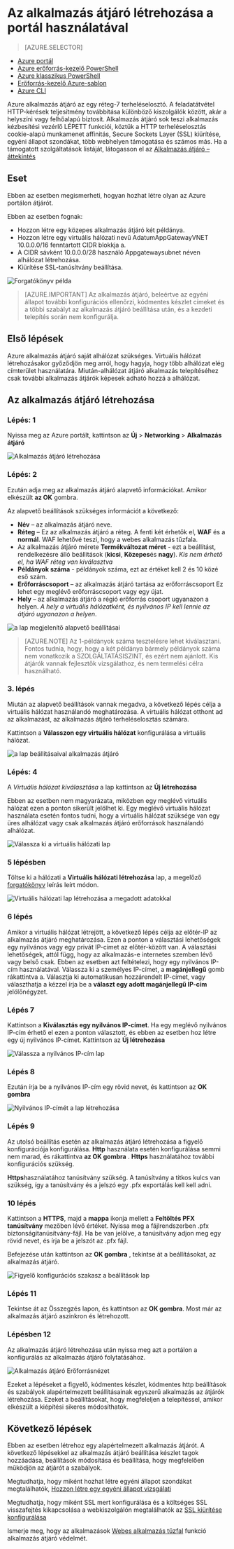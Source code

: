 <properties
   pageTitle="Hozzon létre egy alkalmazás átjáró a portálon |} Microsoft Azure"
   description="Megtudhatja, hogy miként hozhat létre olyan átjárót a portál használatával"
   services="application-gateway"
   documentationCenter="na"
   authors="georgewallace"
   manager="carmonm"
   editor=""
   tags="azure-resource-manager"
/>
<tags  
   ms.service="application-gateway"
   ms.devlang="na"
   ms.topic="article"
   ms.tgt_pltfrm="na"
   ms.workload="infrastructure-services"
   ms.date="10/25/2016"
   ms.author="gwallace" />

# <a name="create-an-application-gateway-by-using-the-portal"></a>Az alkalmazás átjáró létrehozása a portál használatával

> [AZURE.SELECTOR]
- [Azure portál](application-gateway-create-gateway-portal.md)
- [Azure erőforrás-kezelő PowerShell](application-gateway-create-gateway-arm.md)
- [Azure klasszikus PowerShell](application-gateway-create-gateway.md)
- [Erőforrás-kezelő Azure-sablon](application-gateway-create-gateway-arm-template.md)
- [Azure CLI](application-gateway-create-gateway-cli.md)

Azure alkalmazás átjáró az egy réteg-7 terheléselosztó. A feladatátvétel HTTP-kérések teljesítmény továbbítása különböző kiszolgálók között, akár a helyszíni vagy felhőalapú biztosít. Alkalmazás átjáró sok teszi alkalmazás kézbesítési vezérlő LÉPETT funkciói, köztük a HTTP terheléselosztás cookie-alapú munkamenet affinitás, Secure Sockets Layer (SSL) kiürítése, egyéni állapot szondákat, több webhelyen támogatása és számos más. Ha a támogatott szolgáltatások listáját, látogasson el az [Alkalmazás átjáró – áttekintés](application-gateway-introduction.md)

## <a name="scenario"></a>Eset

Ebben az esetben megismerheti, hogyan hozhat létre olyan az Azure portálon átjárót.

Ebben az esetben fognak:

- Hozzon létre egy közepes alkalmazás átjáró két példánya.
- Hozzon létre egy virtuális hálózati nevű AdatumAppGatewayVNET 10.0.0.0/16 fenntartott CIDR blokkja a.
- A CIDR sávként 10.0.0.0/28 használó Appgatewaysubnet néven alhálózat létrehozása.
- Kiürítése SSL-tanúsítvány beállítása.

![Forgatókönyv példa][scenario]

>[AZURE.IMPORTANT] Az alkalmazás átjáró, beleértve az egyéni állapot további konfigurációs ellenőrzi, kódmentes készlet címeket és a többi szabályt az alkalmazás átjáró beállítása után, és a kezdeti telepítés során nem konfigurálja.

## <a name="before-you-begin"></a>Első lépések

Azure alkalmazás átjáró saját alhálózat szükséges. Virtuális hálózat létrehozásakor győződjön meg arról, hogy hagyja, hogy több alhálózat elég címterület használatára. Miután-alhálózat átjáró alkalmazás telepítéséhez csak további alkalmazás átjárók képesek adható hozzá a alhálózat.

## <a name="create-the-application-gateway"></a>Az alkalmazás átjáró létrehozása

### <a name="step-1"></a>Lépés: 1

Nyissa meg az Azure portált, kattintson az **Új** > **Networking** > **Alkalmazás átjáró**

![Alkalmazás átjáró létrehozása][1]

### <a name="step-2"></a>Lépés: 2

Ezután adja meg az alkalmazás átjáró alapvető információkat. Amikor elkészült **az OK** gombra.

Az alapvető beállítások szükséges információt a következő:

- **Név** – az alkalmazás átjáró neve.
- **Réteg** – Ez az alkalmazás átjáró a réteg. A fenti két érhetők el, **WAF** és a **normál**. WAF lehetővé teszi, hogy a webes alkalmazás tűzfala.
- Az alkalmazás átjáró mérete **Termékváltozat méret** - ezt a beállítást, rendelkezésre álló beállítások (**kicsi**, **Közepes**és **nagy**). *Kis nem érhető el, ha WAF réteg van kiválasztva*
- **Példányok száma** - példányok száma, ezt az értéket kell 2 és 10 közé eső szám.
- **Erőforráscsoport** – az alkalmazás átjáró tartása az erőforráscsoport Ez lehet egy meglévő erőforráscsoport vagy egy újat.
- **Hely** – az alkalmazás átjáró a régió erőforrás csoport ugyanazon a helyen. *A hely a virtuális hálózatként, és nyilvános IP kell lennie az átjáró ugyanazon a helyen*.

![a lap megjelenítő alapvető beállításai][2]

>[AZURE.NOTE] Az 1-példányok száma tesztelésre lehet kiválasztani. Fontos tudnia, hogy, hogy a két példánya bármely példányok száma nem vonatkozik a SZOLGÁLTATÁSISZINT, és ezért nem ajánlott. Kis átjárók vannak fejlesztők vizsgálathoz, és nem termelési célra használható.

### <a name="step-3"></a>3. lépés

Miután az alapvető beállítások vannak megadva, a következő lépés célja a virtuális hálózat használandó meghatározása. A virtuális hálózat otthont ad az alkalmazást, az alkalmazás átjáró terheléselosztás számára.

Kattintson a **Válasszon egy virtuális hálózat** konfigurálása a virtuális hálózat.

![a lap beállításaival alkalmazás átjáró][3]

### <a name="step-4"></a>Lépés: 4

A *Virtuális hálózat kiválasztása* a lap kattintson az **Új létrehozása**

Ebben az esetben nem magyarázata, miközben egy meglévő virtuális hálózat ezen a ponton sikerült jelölhet ki.  Egy meglévő virtuális hálózat használata esetén fontos tudni, hogy a virtuális hálózat szüksége van egy üres alhálózat vagy csak alkalmazás átjáró erőforrások használandó alhálózat.

![Válassza ki a virtuális hálózati lap][4]

### <a name="step-5"></a>5 lépésben

Töltse ki a hálózati a **Virtuális hálózati létrehozása** lap, a megelőző [forgatókönyv](#scenario) leírás leírt módon.

![Virtuális hálózati lap létrehozása a megadott adatokkal][5]

### <a name="step-6"></a>6 lépés

Amikor a virtuális hálózat létrejött, a következő lépés célja az előtér-IP az alkalmazás átjáró meghatározása. Ezen a ponton a választási lehetőségek egy nyilvános vagy egy privát IP-címet az előtér-között van. A választási lehetőségek, attól függ, hogy az alkalmazás-e internetes szemben lévő vagy belső csak. Ebben az esetben azt feltételezi, hogy egy nyilvános IP-cím használatával. Válassza ki a személyes IP-címet, a **magánjellegű** gomb rákattintva a. Választja ki automatikusan hozzárendelt IP-címet, vagy választhatja a kézzel írja be a **választ egy adott magánjellegű IP-cím** jelölőnégyzet.

### <a name="step-7"></a>Lépés 7

Kattintson a **Kiválasztás egy nyilvános IP-címet**. Ha egy meglévő nyilvános IP-cím érhető el ezen a ponton választott, és ebben az esetben hoz létre egy új nyilvános IP-címet. Kattintson az **Új létrehozása**

![Válassza a nyilvános IP-cím lap][6]

### <a name="step-8"></a>Lépés 8

Ezután írja be a nyilvános IP-cím egy rövid nevet, és kattintson az **OK gombra**

![Nyilvános IP-címét a lap létrehozása][7]

### <a name="step-9"></a>Lépés 9

Az utolsó beállítás esetén az alkalmazás átjáró létrehozása a figyelő konfigurációja konfigurálása.  **Http** használata esetén konfigurálása semmi nem marad, és rákattintva **az OK gombra** . **Https** használatához további konfigurációs szükség.

**Https**használatához tanúsítvány szükség. A tanúsítvány a titkos kulcs van szükség, így a tanúsítvány és a jelszó egy .pfx exportálás kell kell adni.

### <a name="step-10"></a>10 lépés

Kattintson a **HTTPS**, majd a **mappa** ikonja mellett a **Feltöltés PFX tanúsítvány** mezőben lévő értéket.
Nyissa meg a fájlrendszerben .pfx biztonságitanúsítvány-fájl. Ha be van jelölve, a tanúsítvány adjon meg egy rövid nevet, és írja be a jelszót az .pfx fájl.

Befejezése után kattintson az **OK gombra** , tekintse át a beállításokat, az alkalmazás átjáró.

![Figyelő konfigurációs szakasz a beállítások lap][9]

### <a name="step-11"></a>Lépés 11

Tekintse át az Összegzés lapon, és kattintson az **OK gombra**.  Most már az alkalmazás átjáró aszinkron és létrehozott.

### <a name="step-12"></a>Lépésben 12

Az alkalmazás átjáró létrehozása után nyissa meg azt a portálon a konfigurálás az alkalmazás átjáró folytatásához.

![Alkalmazás átjáró Erőforrásnézet][10]

Ezeket a lépéseket a figyelő, kódmentes készlet, kódmentes http beállítások és szabályok alapértelmezett beállításainak egyszerű alkalmazás az átjárók létrehozása. Ezeket a beállításokat, hogy megfeleljen a telepítéssel, amikor elkészült a kiépítési sikeres módosíthatók.

## <a name="next-steps"></a>Következő lépések

Ebben az esetben létrehoz egy alapértelmezett alkalmazás átjárót. A következő lépésekkel az alkalmazás átjáró beállítása készlet tagok hozzáadása, beállítások módosítása és beállítása, hogy megfelelően működjön az átjárót a szabályok.

Megtudhatja, hogy miként hozhat létre egyéni állapot szondákat megtalálhatók, [Hozzon létre egy egyéni állapot vizsgálati](application-gateway-create-probe-portal.md)

Megtudhatja, hogy miként SSL mert konfigurálása és a költséges SSL visszafejtés kikapcsolása a webkiszolgálón megtalálhatók az [SSL kiürítése konfigurálása](application-gateway-ssl-portal.md)

Ismerje meg, hogy az alkalmazások [Webes alkalmazás tűzfal](application-gateway-webapplicationfirewall-overview.md) funkció alkalmazás átjáró védelmét.

<!--Image references-->
[1]: ./media/application-gateway-create-gateway-portal/figure1.png
[2]: ./media/application-gateway-create-gateway-portal/figure2.png
[3]: ./media/application-gateway-create-gateway-portal/figure3.png
[4]: ./media/application-gateway-create-gateway-portal/figure4.png
[5]: ./media/application-gateway-create-gateway-portal/figure5.png
[6]: ./media/application-gateway-create-gateway-portal/figure6.png
[7]: ./media/application-gateway-create-gateway-portal/figure7.png
[8]: ./media/application-gateway-create-gateway-portal/figure8.png
[9]: ./media/application-gateway-create-gateway-portal/figure9.png
[10]: ./media/application-gateway-create-gateway-portal/figure10.png
[scenario]: ./media/application-gateway-create-gateway-portal/scenario.png
